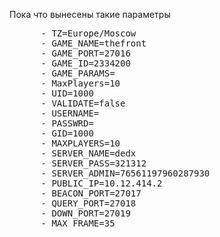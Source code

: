 <p>Пока что вынесены такие параметры</p>
<pre>
      - TZ=Europe/Moscow
      - GAME_NAME=thefront
      - GAME_PORT=27016
      - GAME_ID=2334200
      - GAME_PARAMS=
      - MaxPlayers=10
      - UID=1000
      - VALIDATE=false
      - USERNAME=
      - PASSWRD=
      - GID=1000
      - MAXPLAYERS=10
      - SERVER_NAME=dedx
      - SERVER_PASS=321312
      - SERVER_ADMIN=76561197960287930
      - PUBLIC_IP=10.12.414.2
      - BEACON_PORT=27017
      - QUERY_PORT=27018
      - DOWN_PORT=27019
      - MAX_FRAME=35
</pre>
